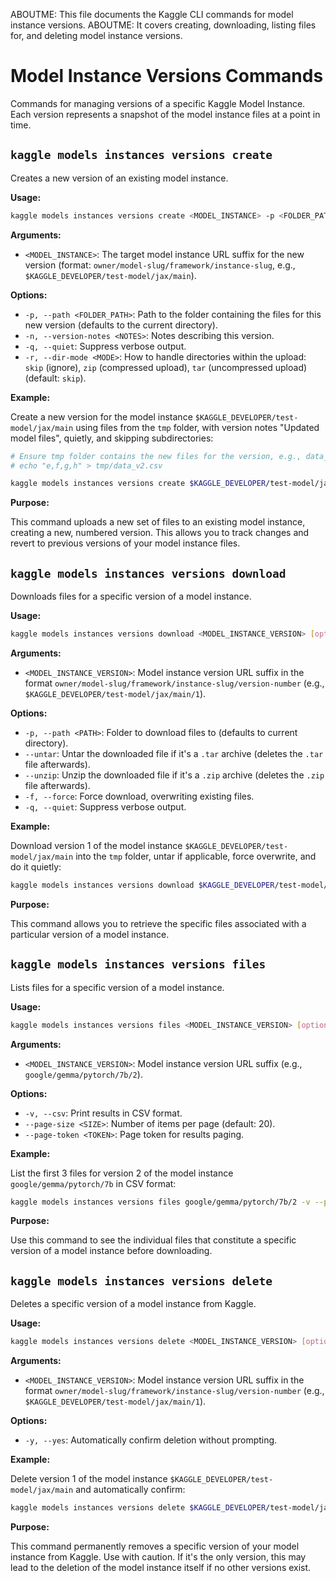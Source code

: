 ABOUTME: This file documents the Kaggle CLI commands for model instance versions.
ABOUTME: It covers creating, downloading, listing files for, and deleting model instance versions.

# Model Instance Versions Commands

Commands for managing versions of a specific Kaggle Model Instance. Each version represents a snapshot of the model instance files at a point in time.

## `kaggle models instances versions create`

Creates a new version of an existing model instance.

**Usage:**

```bash
kaggle models instances versions create <MODEL_INSTANCE> -p <FOLDER_PATH> [options]
```

**Arguments:**

*   `<MODEL_INSTANCE>`: The target model instance URL suffix for the new version (format: `owner/model-slug/framework/instance-slug`, e.g., `$KAGGLE_DEVELOPER/test-model/jax/main`).

**Options:**

*   `-p, --path <FOLDER_PATH>`: Path to the folder containing the files for this new version (defaults to the current directory).
*   `-n, --version-notes <NOTES>`: Notes describing this version.
*   `-q, --quiet`: Suppress verbose output.
*   `-r, --dir-mode <MODE>`: How to handle directories within the upload: `skip` (ignore), `zip` (compressed upload), `tar` (uncompressed upload) (default: `skip`).

**Example:**

Create a new version for the model instance `$KAGGLE_DEVELOPER/test-model/jax/main` using files from the `tmp` folder, with version notes "Updated model files", quietly, and skipping subdirectories:

```bash
# Ensure tmp folder contains the new files for the version, e.g., data_v2.csv
# echo "e,f,g,h" > tmp/data_v2.csv

kaggle models instances versions create $KAGGLE_DEVELOPER/test-model/jax/main -p tmp -n "Updated model files" -q -r skip
```

**Purpose:**

This command uploads a new set of files to an existing model instance, creating a new, numbered version. This allows you to track changes and revert to previous versions of your model instance files.

## `kaggle models instances versions download`

Downloads files for a specific version of a model instance.

**Usage:**

```bash
kaggle models instances versions download <MODEL_INSTANCE_VERSION> [options]
```

**Arguments:**

*   `<MODEL_INSTANCE_VERSION>`: Model instance version URL suffix in the format `owner/model-slug/framework/instance-slug/version-number` (e.g., `$KAGGLE_DEVELOPER/test-model/jax/main/1`).

**Options:**

*   `-p, --path <PATH>`: Folder to download files to (defaults to current directory).
*   `--untar`: Untar the downloaded file if it's a `.tar` archive (deletes the `.tar` file afterwards).
*   `--unzip`: Unzip the downloaded file if it's a `.zip` archive (deletes the `.zip` file afterwards).
*   `-f, --force`: Force download, overwriting existing files.
*   `-q, --quiet`: Suppress verbose output.

**Example:**

Download version 1 of the model instance `$KAGGLE_DEVELOPER/test-model/jax/main` into the `tmp` folder, untar if applicable, force overwrite, and do it quietly:

```bash
kaggle models instances versions download $KAGGLE_DEVELOPER/test-model/jax/main/1 -p tmp -q -f --untar
```

**Purpose:**

This command allows you to retrieve the specific files associated with a particular version of a model instance.

## `kaggle models instances versions files`

Lists files for a specific version of a model instance.

**Usage:**

```bash
kaggle models instances versions files <MODEL_INSTANCE_VERSION> [options]
```

**Arguments:**

*   `<MODEL_INSTANCE_VERSION>`: Model instance version URL suffix (e.g., `google/gemma/pytorch/7b/2`).

**Options:**

*   `-v, --csv`: Print results in CSV format.
*   `--page-size <SIZE>`: Number of items per page (default: 20).
*   `--page-token <TOKEN>`: Page token for results paging.

**Example:**

List the first 3 files for version 2 of the model instance `google/gemma/pytorch/7b` in CSV format:

```bash
kaggle models instances versions files google/gemma/pytorch/7b/2 -v --page-size=3
```

**Purpose:**

Use this command to see the individual files that constitute a specific version of a model instance before downloading.

## `kaggle models instances versions delete`

Deletes a specific version of a model instance from Kaggle.

**Usage:**

```bash
kaggle models instances versions delete <MODEL_INSTANCE_VERSION> [options]
```

**Arguments:**

*   `<MODEL_INSTANCE_VERSION>`: Model instance version URL suffix in the format `owner/model-slug/framework/instance-slug/version-number` (e.g., `$KAGGLE_DEVELOPER/test-model/jax/main/1`).

**Options:**

*   `-y, --yes`: Automatically confirm deletion without prompting.

**Example:**

Delete version 1 of the model instance `$KAGGLE_DEVELOPER/test-model/jax/main` and automatically confirm:

```bash
kaggle models instances versions delete $KAGGLE_DEVELOPER/test-model/jax/main/1 -y
```

**Purpose:**

This command permanently removes a specific version of your model instance from Kaggle. Use with caution. If it's the only version, this may lead to the deletion of the model instance itself if no other versions exist.
